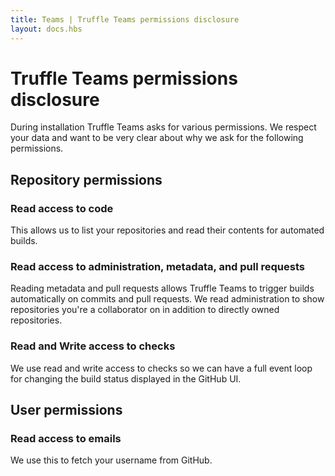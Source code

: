 ```yaml
---
title: Teams | Truffle Teams permissions disclosure
layout: docs.hbs
---
```


# Truffle Teams permissions disclosure

During installation Truffle Teams asks for various permissions. We respect your data and want to be very clear about why we ask for the following permissions.

## Repository permissions

### **Read** access to code

This allows us to list your repositories and read their contents for automated builds.

### **Read** access to administration, metadata, and pull requests

Reading metadata and pull requests allows Truffle Teams to trigger builds automatically on commits and pull requests. We read administration to show repositories you're a collaborator on in addition to directly owned repositories.

### **Read** and **Write** access to checks

We use read and write access to checks so we can have a full event loop for changing the build status displayed in the GitHub UI.

## User permissions

### **Read** access to emails

We use this to fetch your username from GitHub.
